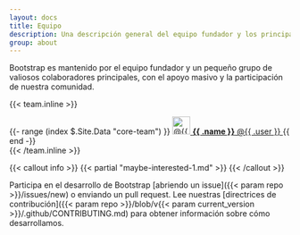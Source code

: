```yaml
---
layout: docs
title: Equipo
description: Una descripción general del equipo fundador y los principales contribuyentes de Bootstrap.
group: about
---
```


Bootstrap es mantenido por el equipo fundador y un pequeño grupo de valiosos colaboradores principales, con el apoyo masivo y la participación de nuestra comunidad.

{{< team.inline >}}
<div class="list-group mb-3">
  {{- range (index $.Site.Data "core-team") }}
    <a class="list-group-item list-group-item-action d-flex align-items-center" href="https://github.com/{{ .user }}">
      <img src="https://github.com/{{ .user }}.png" alt="@{{ .user }}" width="32" height="32" class="rounded me-2" loading="lazy">
      <span>
        <strong>{{ .name }}</strong> @{{ .user }}
      </span>
    </a>
  {{ end -}}
</div>
{{< /team.inline >}}

{{< callout info >}}
{{< partial "maybe-interested-1.md" >}}
{{< /callout >}}

Participa en el desarrollo de Bootstrap [abriendo un issue]({{< param repo >}}/issues/new) o enviando un pull request. Lee nuestras [directrices de contribución]({{< param repo >}}/blob/v{{< param current_version >}}/.github/CONTRIBUTING.md) para obtener información sobre cómo desarrollamos.